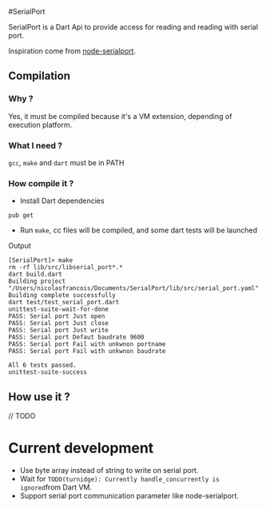 #SerialPort


SerialPort is a Dart Api to provide access for reading and reading with serial port.

Inspiration come from [node-serialport](https://github.com/voodootikigod/node-serialport).

## Compilation

### Why ?

Yes, it must be compiled because it's a VM extension, depending of execution platform.

### What I need ?

`gcc`, `make` and `dart` must be in PATH

### How compile it ?

 * Install Dart dependencies

```
pub get
```

* Run `make`, cc files will be compiled, and some dart tests will be launched

Output

```
[SerialPort]> make
rm -rf lib/src/libserial_port*.*
dart build.dart
Building project "/Users/nicolasfrancois/Documents/SerialPort/lib/src/serial_port.yaml"
Building complete successfully
dart test/test_serial_port.dart
unittest-suite-wait-for-done
PASS: Serial port Just open
PASS: Serial port Just close
PASS: Serial port Just write
PASS: Serial port Defaut baudrate 9600
PASS: Serial port Fail with unkwnon portname
PASS: Serial port Fail with unkwnon baudrate

All 6 tests passed.
unittest-suite-success
```

## How use it ?

// TODO


# Current development

* Use byte array instead of string to write on serial port.
* Wait for `TODO(turnidge): Currently handle_concurrently is ignored`from Dart VM.
* Support serial port communication parameter like node-serialport.


